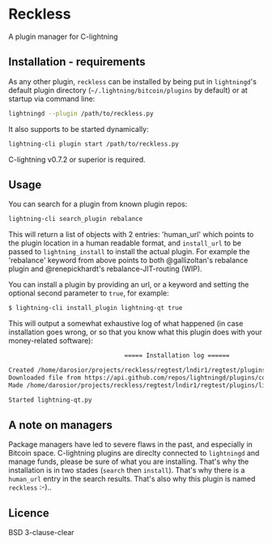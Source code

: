 # Reckless
A plugin manager for C-lightning

## Installation - requirements
As any other plugin, `reckless` can be installed by being put in `lightningd`'s default plugin directory (`~/.lightning/bitcoin/plugins` by default) or at startup via command line:
```bash
lightningd --plugin /path/to/reckless.py
```
It also supports to be started dynamically:
```bash
lightning-cli plugin start /path/to/reckless.py
```
C-lightning v0.7.2 or superior is required.

## Usage
You can search for a plugin from known plugin repos:
```bash
lightning-cli search_plugin rebalance
```
This will return a list of objects with 2 entries: 'human_url' which points to
the plugin location in a human readable format, and `install_url` to be passed
to `lightning_install` to install the actual plugin. For example the
'rebalance' keyword from above points to both @gallizoltan's rebalance plugin and
@renepickhardt's rebalance-JIT-routing (WIP).

You can install a plugin by providing an url, or a keyword and setting the optional second
parameter to `true`, for example:
```bash
$ lightning-cli install_plugin lightning-qt true
```
This will output a somewhat exhaustive log of what happened (in case installation goes wrong,
or so that you know what this plugin does with your money-related software):
```bash
                                ===== Installation log ======

Created /home/darosior/projects/reckless/regtest/lndir1/regtest/plugins/lightning-qt directory
Downloaded file from https://api.github.com/repos/lightningd/plugins/contents/lightning-qt to /home/darosior/projects/reckless/regtest/lndir1/regtest/plugins/lightning-qt/lightning-qt
Made /home/darosior/projects/reckless/regtest/lndir1/regtest/plugins/lightning-qt/lightning-qt.py executable

Started lightning-qt.py
```

## A note on managers
Package managers have led to severe flaws in the past, and especially in Bitcoin space.
C-lightning plugins are direclty connected to `lightningd` and manage funds, please be sure of what you are installing.
That's why the installation is in two stades (`search` then `install`). That's why there is a `human_url` entry in the search results.
That's also why this plugin is named `reckless` :-)..

## Licence
BSD 3-clause-clear
